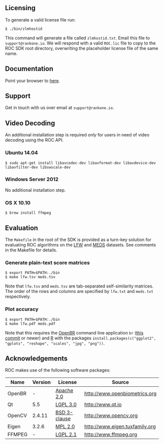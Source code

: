 Licensing
---------
To generate a valid license file run:

    $ ./bin/zlmhostid

This command will generate a file called `zlmhostid.txt`.
Email this file to `support@rankone.io`.
We will respond with a valid `ROC.lic` file to copy to the ROC SDK root directory, overwriting the placeholder license file of the same name.

Documentation
-------------
Point your browser to [here](html/index.html).

Support
-------
Get in touch with us over email at `support@rankone.io`.

Video Decoding
--------------
An additional installation step is required _only_ for users in need of video decoding using the ROC API.

### Ubuntu 14.04

    $ sudo apt-get install libavcodec-dev libavformat-dev libavdevice-dev libavfilter-dev libswscale-dev

### Windows Server 2012

No additional installation step.

### OS X 10.10

    $ brew install ffmpeg

Evaluation
----------
The `Makefile` in the root of the SDK is provided as a turn-key solution for evaluating ROC algorithms on the [LFW](http://vis-www.cs.umass.edu/lfw/) and [MEDS](http://www.nist.gov/itl/iad/ig/sd32.cfm) datasets.
See comments in the Makefile for details.

### Generate plain-text score matrices

    $ export PATH=$PATH:./bin
    $ make lfw.tsv meds.tsv

Note that `lfw.tsv` and `meds.tsv` are tab-separated self-similarity matrices.
The order of the rows and columns are specified by `lfw.txt` and `meds.txt` respectively.

### Plot accuracy

    $ export PATH=$PATH:./bin
    $ make lfw.pdf meds.pdf

Note that this requires the [OpenBR](http://www.openbiometrics.org) command line application `br` ([this commit](https://github.com/biometrics/openbr/commit/35001d4c457fc6dd5be560a1701c8ed93695931b) or newer) and [R](https://www.r-project.org/) with the packages `install.packages(c("ggplot2", "gplots", "reshape", "scales", "jpg", "png"))`.

Acknowledgements
----------------
ROC makes use of the following software packages:

| Name   | Version | License                                                            | Source                         |
|--------|---------|--------------------------------------------------------------------|--------------------------------|
| OpenBR | -       | [Apache 2.0](http://www.apache.org/licenses/LICENSE-2.0)           | http://www.openbiometrics.org  |
| Qt     | 5.5     | [LGPL 3.0](http://www.gnu.org/licenses/lgpl-3.0.html)              | http://www.qt.io               |
| OpenCV | 2.4.11  | [BSD 3-clause](http://opensource.org/licenses/BSD-3-Clause)        | http://www.opencv.org          |
| Eigen  | 3.2.6   | [MPL 2.0](https://www.mozilla.org/en-US/MPL/2.0/)                  | http://www.eigen.tuxfamily.org |
| FFMPEG | -       | [LGPL 2.1](http://www.gnu.org/licenses/old-licenses/lgpl-2.1.html) | http://www.ffmpeg.org          |

